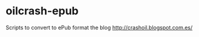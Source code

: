 oilcrash-epub
=============

Scripts to convert to ePub format the blog http://crashoil.blogspot.com.es/